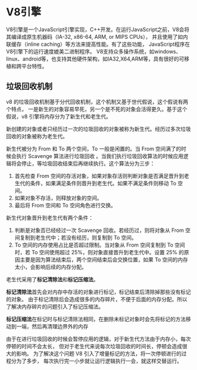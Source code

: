 # V8引擎
V8引擎是一个JavaScript引擎实现，C++开发。在运行JavaScript之前，V8会将其编译成原生机器码（IA-32, x86-64, ARM, or MIPS CPUs），
并且使用了如内联缓存（inline caching）等方法来提高性能。有了这些功能， JavaScript程序在V8引擎下的运行速度媲美二进制程序。
V8支持众多操作系统，如windows、linux、android等，也支持其他硬件架构，如IA32,X64,ARM等，具有很好的可移植和跨平台特性。

## 垃圾回收机制
v8 的垃圾回收机制基于分代回收机制，这个机制又基于世代假说，这个假说有两个特点，
一是新生的对象容易早死，另一个是不死的对象会活得更久。基于这个假说，v8 引擎将内存分为了新生代和老生代。

新创建的对象或者只经历过一次的垃圾回收的对象被称为新生代。经历过多次垃圾回收的对象被称为老生代。

新生代被分为 From 和 To 两个空间，To 一般是闲置的。当 From 空间满了的时候会执行 Scavenge 算法进行垃圾回收
。当我们执行垃圾回收算法的时候应用逻辑将会停止，等垃圾回收结束后再继续执行。这个算法分为三步：

1. 首先检查 From 空间的存活对象，如果对象存活则判断对象是否满足晋升到老生代的条件，如果满足条件则晋升到老生代。如果不满足条件则移动 To 空间。 
2. 如果对象不存活，则释放对象的空间。 
3. 最后将 From 空间和 To 空间角色进行交换。

新生代对象晋升到老生代有两个条件：

1. 判断是对象否已经经过一次 Scavenge 回收。若经历过，则将对象从 From 空间复制到老生代中；若没有经历，则复制到 To 空间。 
2. To 空间的内存使用占比是否超过限制。当对象从 From 空间复制到 To 空间时，若 To 空间使用超过 25%，则对象直接晋升到老生代中。设置 25% 的原因主要是因为算法结束后，两个空间结束后会交换位置，如果 To 空间的内存太小，会影响后续的内存分配。

老生代采用了**标记清除法**和**标记压缩法**。

**标记清除法**首先会对内存中存活的对象进行标记，标记结束后清除掉那些没有标记的对象。
由于标记清除后会造成很多的内存碎片，不便于后面的内存分配。所以了解决内存碎片的问题引入了标记压缩法。

**标记压缩法**在标记时与标记清除法相同，在删除未标记对象时会先将标记的方法移动到一端，然后再清理边界外的内存

由于在进行垃圾回收的时候会暂停应用的逻辑，对于新生代方法由于内存小，每次停顿的时间不会太长，
但对于老生代来说每次垃圾回收的时间长，停顿会造成很大的影响。 
为了解决这个问题 V8 引入了增量标记的方法，将一次停顿进行的过程分为了多步，
每次执行完一小步就让运行逻辑执行一会，就这样交替运行。